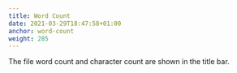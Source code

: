 ```yaml
---
title: Word Count
date: 2021-03-29T18:47:58+01:00
anchor: word-count
weight: 285
---
```


The file word count and character count are shown in the title bar.
